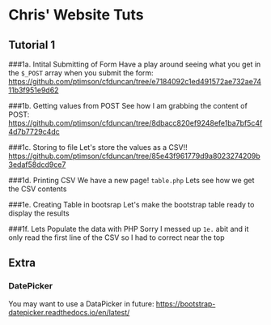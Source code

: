# Chris' Website Tuts
## Tutorial 1

###1a. Intital Submitting of Form
Have a play around seeing what you get in the `$_POST` array when you submit the form:
https://github.com/ptimson/cfduncan/tree/e7184092c1ed491572ae732ae7411b3f951e9d62

###1b. Getting values from POST
See how I am grabbing the content of POST:
https://github.com/ptimson/cfduncan/tree/8dbacc820ef9248efe1ba7bf5c4f4d7b7729c4dc

###1c. Storing to file
Let's store the values as a CSV!!
https://github.com/ptimson/cfduncan/tree/85e43f961779d9a8023274209b3edaf58dcd9ce7

###1d. Printing CSV
We have a new page! `table.php` Lets see how we get the CSV contents


###1e. Creating Table in bootsrap
Let's make the bootstrap table ready to display the results

###1f. Lets Populate the data with PHP
Sorry I messed up `1e.` abit and it only read the first line of the CSV so I had to correct near the top



## Extra
### DatePicker
You may want to use a DataPicker in future: https://bootstrap-datepicker.readthedocs.io/en/latest/